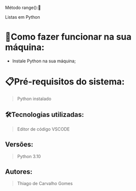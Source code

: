 Método range():🚀

Listas em Python

# 🔌Como fazer funcionar na sua máquina:

- Instale Python na sua máquina;

# 📋Pré-requisitos do sistema:

> Python instalado

## 🛠️Tecnologias utilizadas:

> Editor de código VSCODE

## Versões:

> Python 3.10
> 

## Autores:

> Thiago de Carvalho Gomes
>
